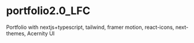 # portfolio2.0_LFC
Portfolio with nextjs+typescript, tailwind, framer motion, react-icons, next-themes, Acernity UI
